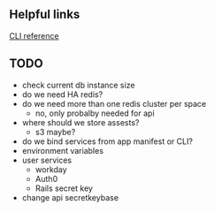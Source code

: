 ## Helpful links

[CLI reference](http://cli.cloudfoundry.org/en-US/cf/)

## TODO

- check current db instance size
- do we need HA redis?
- do we need more than one redis cluster per space
  - no, only probalby needed for api
- where should we store assests?
  - s3 maybe?
- do we bind services from app manifest or CLI?
- environment variables
- user services
  - workday
  - Auth0
  - Rails secret key
- change api secretkeybase




